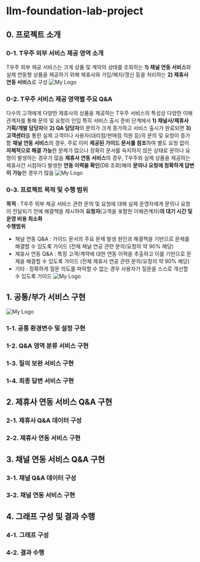 # llm-foundation-lab-project


## 0. 프로젝트 소개
### 0-1. T우주 외부 서비스 제공 영역 소개
T우주 외부 제공 서비스는 크게 상품 및 계약의 상태를 조회하는 **1) 채널 연동 서비스**와 실제 연동형 상품을 제공하기 위해 제휴사와 가입/해지/갱신 등을 처리하는 **2) 제휴사 연동 서비스**로 구성
![My Logo](PRJ-T우주소개-0927.png)

### 0-2. T우주 서비스 제공 영역별 주요 Q&A
다수의 고객에게 다양한 제휴사의 상품을 제공하는 T우주 서비스의 특성상 다양한 이해관계자를 통해 문의 및 요청이 인입
특히 서비스 출시 준비 단계에서 **1) 채널사/제휴사 기획/개발 담당자**와 **2) QA 담당자**의 문의가 크게 증가하고 서비스 출시가 완료되면 **3) 고객센터**를 통한 실제 고객이나 사용자(대리점/판매점 직원 등)의 문의 및 요청이 증가함
**채널 연동 서비스**의 경우, 주로 이미 **제공된 가이드 문서를 참조**하여 별도 요청 없이 **자체적으로 해결 가능**한 문제가 많으나 정확히 문서를 숙지하지 않은 상태로 문의나 요청이 발생하는 경우가 많음
**제휴사 연동 서비스**의 경우, T우주와 실제 상품을 제공하는 제휴사간 시점마다 발생한 **연동 이력을 확인**(DB 조회)해야 **문의나 요청에 정확하게 댭변이 가능**한 경우가 많음 
![My Logo](PRJ-T우주QnA-0927.png)

### 0-3. 프로젝트 목적 및 수행 범위
**목적** : T우주 외부 제공 서비스 관련 문의 및 요청에 대해 실제 운영자에게 문의나 요청이 전달되기 전에 해결책을 제시하여 **요청자**(고객을 포함한 이해관계자)**의 대기 시간 및 운영 비용 최소화**  
**수행범위**
- 채널 연동 Q&A : 가이드 문서의 주요 문제 발생 원인과 해결책을 기반으로 문제를 해결할 수 있도록 가이드 (전체 채널 연공 관련 문의/요청의 약 90% 해당) 
- 제휴사 연동 Q&A : 특정 고객/계약에 대한 연동 이력을 추출하고 이를 기반으로 문제을 해결할 수 있도록 가이드 (전체 제휴사 연공 관련 문의/요청의 약 90% 해당) 
- 기타 : 정확하게 질문 의도를 파악할 수 없는 경우 사용자가 질문을 스스로 개선할 수 있도록 가이드
![My Logo](PRJ-그래프구조-0928.png)

## 1. 공통/부가 서비스 구현

![My Logo](PRJ-공통구현-0927.png)

### 1-1. 공통 환경변수 및 설정 구현

### 1-2. Q&A 영역 분류 서비스 구현

### 1-3. 질의 보완 서비스 구현

### 1-4. 최종 답변 서비스 구현



## 2. 제휴사 연동 서비스 Q&A 구현

### 2-1. 제휴사 Q&A 데이터 구성

### 2-2. 제휴사 연동 서비스 구현



## 3. 채널 연동 서비스 Q&A 구현

### 3-1. 채널 Q&A 데이터 구성

### 3-2. 채널 연동 서비스 구현



## 4. 그래프 구성 및 결과 수행

### 4-1. 그래프 구성

### 4-2. 결과 수행
